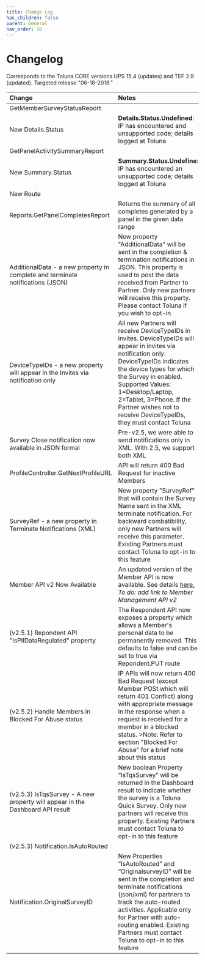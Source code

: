 ```yaml
---
title: Change Log
has_children: false
parent: General
nav_order: 10
---
```


# Changelog

Corresponds to the Toluna CORE versions UPS 15.4 (updates) and TEF 2.9 (updated). Targeted release "06-18-2018."

| Change | Notes |
| :--- | :--- |
| GetMemberSurveyStatusReport
New Details.Status | **Details.Status.Undefined**: IP has encountered and unsupported code; details logged at Toluna |
| GetPanelActivitySummaryReport
New Summary.Status | **Summary.Status.Undefine**: IP has encountered an unsupported code; details logged at Toluna |
| New Route
Reports.GetPanelCompletesReport | Returns the summary of all completes generated by a panel in the given data range |
| AdditionalData - a new property in complete and terminate notifications (JSON) | New property "AdditionalData" will be sent in the completion & termination notifications in JSON. This property is used to post the data received from Partner to Partner. Only new partners will receive this property. Please contact Toluna if you wish to opt-in |
| DeviceTypeIDs - a new property will appear in the Invites via notification only | All new Partners will receive DeviceTypeIDs in invites. DeviceTypeIDs will appear in invites via notification only. DeviceTypeIDs indicates the device types for which the Survey in enabled. Supported Values: 1=Desktop/Laptop, 2=Tablet, 3=Phone. If the Partner wishes not to receive DeviceTypeIDs, they must contact Toluna |
| Survey Close notification now available in JSON formal | Pre-v2.5, we were able to send notifications only in XML. With 2.5, we support both XML |
| ProfileController.GetNextProfileURL | API will return 400 Bad Request for inactive Members |
| SurveyRef - a new property in Terminate Notifications (XML) | New property "SurveyRef" that will contain the Survey Name sent in the XML terminate notification. For backward combatibility, only new Partners will receive this parameter. Existing Partners must contact Toluna to opt-in to this feature |
| Member API v2 Now Available | An updated version of the Member API is now available. See details [here.]() *To do: add link to Member Management API v2* |
| (v2.5.1) Repondent API "IsPIIDataRegulated" property | The Respondent API now exposes a property which allows a Member's personal data to be permanently removed. This defaults to false and can be set to true via Repondent.PUT route |
| (v2.5.2) Handle Members in Blocked For Abuse status | IP APIs will now return 400 Bad Request (except Member POSt which will return 401 Conflict) along with appropriate message in the response when a request is received for a member in a blocked status. >Note: Refer to section "Blocked For Abuse" for a brief note about this status |
| (v2.5.3) IsTqsSurvey - A new property will appear in the Dashboard API result | New boolean Property “IsTqsSurvey” will be returned in the Dashboard result to indicate whether the survey is a Toluna Quick Survey. Only new partners will receive this property. Existing Partners must contact Toluna to opt-in to this feature |
| (v2.5.3) Notification.IsAutoRouted
Notification.OriginalSurveyID | New Properties “IsAutoRouted” and “OriginalsurveyID” will be sent in the completion and terminate notifications (json/xml) for partners to track the auto-routed activities. Applicable only for Partner with auto-routing enabled. Existing Partners must contact Toluna to opt-in to this feature |
